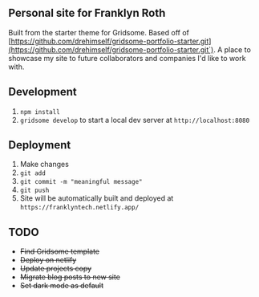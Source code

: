 ## Personal site for Franklyn Roth

Built from the starter theme for Gridsome. Based off of [https://github.com/drehimself/gridsome-portfolio-starter.git](https://github.com/drehimself/gridsome-portfolio-starter.git`). A place to showcase my site to future collaborators and companies I'd like to work with.

## Development

1. `npm install`
1. `gridsome develop` to start a local dev server at `http://localhost:8080`


## Deployment

1. Make changes
2. `git add`
3. `git commit -m "meaningful message"`
1. `git push`
1. Site will be automatically built and deployed at `https://franklyntech.netlify.app/`

## TODO
- ~~Find Gridsome template~~
- ~~Deploy on netlify~~
- ~~Update projects copy~~
- ~~Migrate blog posts to new site~~
- ~~Set dark mode as default~~